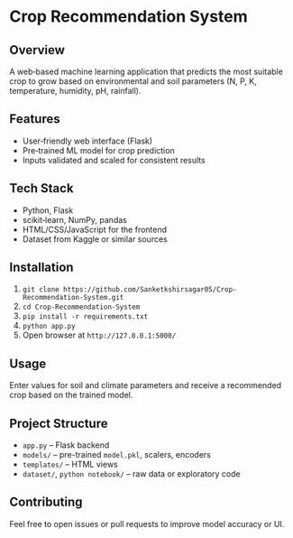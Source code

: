 # Crop Recommendation System

## Overview
A web‑based machine learning application that predicts the most suitable crop to grow based on environmental and soil parameters (N, P, K, temperature, humidity, pH, rainfall).

## Features
- User‑friendly web interface (Flask)
- Pre‑trained ML model for crop prediction
- Inputs validated and scaled for consistent results

## Tech Stack
- Python, Flask
- scikit‑learn, NumPy, pandas
- HTML/CSS/JavaScript for the frontend
- Dataset from Kaggle or similar sources

## Installation
1. `git clone https://github.com/Sanketkshirsagar05/Crop-Recommendation-System.git`
2. `cd Crop-Recommendation-System`
3. `pip install -r requirements.txt`
4. `python app.py`
5. Open browser at `http://127.0.0.1:5000/`

## Usage
Enter values for soil and climate parameters and receive a recommended crop based on the trained model.

## Project Structure
- `app.py` – Flask backend
- `models/` – pre-trained `model.pkl`, scalers, encoders
- `templates/` – HTML views
- `dataset/`, `python notebook/` – raw data or exploratory code

## Contributing
Feel free to open issues or pull requests to improve model accuracy or UI.
